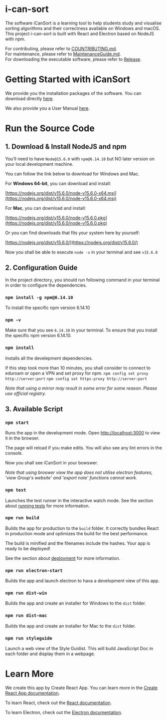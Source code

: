 # i-can-sort
The software iCanSort is a learning tool to help students study and visualise sorting algorithms and their correctness available on Windows and macOS. This project i-can-sort is built with React and Electron based on NodeJS with npm.

For contributing, please refer to [COUNTRIBUTING.md](./CONTRIBUTING.md).\
For maintenance, please refer to [MaintenanceGuide.md](./MaintenanceGuide.md).\
For downloading the executable software, please refer to [Release](https://github.com/team10nb/i-can-sort/releases).

# Getting Started with iCanSort

We provide you the installation packages of the software. You can download directly [here](https://github.com/team10nb/i-can-sort/releases).

We also provide you a User Manual [here](https://github.com/team10nb/i-can-sort/blob/main/User%20Manual.pdf).

# Run the Source Code

## 1. Download & Install NodeJS and npm

You’ll need to have `Node@15.6.0` with `npm@6.14.10` but NO later version on your local development machine.

You can follow the link below to download for Windows and Mac. 

For **Windows 64-bit**, you can download and install:

[https://nodejs.org/dist/v15.6.0/node-v15.6.0-x64.msi](https://nodejs.org/dist/v15.6.0/node-v15.6.0-x64.msi)

For **Mac**, you can download and install:

[https://nodejs.org/dist/v15.6.0/node-v15.6.0.pkg](https://nodejs.org/dist/v15.6.0/node-v15.6.0.pkg)

Or you can find downloads that fits your system here by yourself:

 [https://nodejs.org/dist/v15.6.0/](https://nodejs.org/dist/v15.6.0/)

Now you shall be able to execute `node -v` in your terminal and see `v15.6.0`


## 2. Configuration Guide

In the project directory, you should run following command in your terminal in order to configure the dependencies.

### `npm install -g npm@6.14.10`

To install the specific npm version 6.14.10

### `npm -v`

Make sure that you see `6.14.10` in your terminal.
To ensure that you install the specific npm version 6.14.10. 

### `npm install`

Installs all the develepment dependencies.

If this step took more than 10 minutes, you shall consider to connect to eduroam or open a VPN and set proxy for npm.
`npm config set proxy http://server:port`
`npm config set https-proxy http://server:port`

*Note that using a mirror may result in some error for some reason. Please use official registry.*


## 3. Available Script

### `npm start`

Runs the app in the development mode.
Open [http://localhost:3000](http://localhost:3000) to view it in the browser.

The page will reload if you make edits.
You will also see any lint errors in the console.

Now you shall see iCanSort in your bowswer.

*Note that using broswer view the app does not utilise electron features, 'view Group's website' and 'export note' functions cannot work.*

### `npm test`

Launches the test runner in the interactive watch mode.
See the section about [running tests](https://facebook.github.io/create-react-app/docs/running-tests) for more information.

### `npm run build`

Builds the app for production to the `build` folder.
It correctly bundles React in production mode and optimizes the build for the best performance.

The build is minified and the filenames include the hashes.
Your app is ready to be deployed!

See the section about [deployment](https://facebook.github.io/create-react-app/docs/deployment) for more information.

### `npm run electron-start`

Builds the app and launch electron to hava a development view of this app.

### `npm run dist-win`

Builds the app and create an installer for Windows to the `dist` folder.

### `npm run dist-mac`

Builds the app and create an installer for Mac to the `dist` folder.


### `npm run styleguide`

Launch a web view of the Style Guidist.
This will build JavaScript Doc in each folder and display them in a webpage.

# Learn More

We create this app by Create React App. You can learn more in the [Create React App documentation](https://facebook.github.io/create-react-app/docs/getting-started).

To learn React, check out the [React documentation](https://reactjs.org/).

To learn Electron, check out the [Electron documentation](https://www.electronjs.org/).






